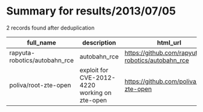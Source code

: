 
# Summary for results/2013/07/05
    
2 records found after deduplication

| full_name | description | html_url | matched_list | matched_count | pushed_at | size | stargazers_count | language | forks_count | vul_ids |
|-------------------------------|-----------------------------------------------|--------------------------------------------------|----------------|-----------------|---------------------------|--------|--------------------|------------|---------------|-------------------|
| rapyuta-robotics/autobahn_rce | autobahn_rce | https://github.com/rapyuta-robotics/autobahn_rce | ['rce'] | 1 | 2013-07-05 14:41:47+00:00 | 2084 | 0 | Python | 2 | [] |
| poliva/root-zte-open | exploit for CVE-2012-4220 working on zte-open | https://github.com/poliva/root-zte-open | ['exploit'] | 1 | 2013-07-05 12:09:00+00:00 | 105 | 16 | C | 9 | ['CVE-2012-4220'] |
